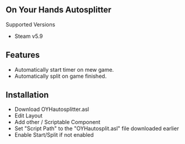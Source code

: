## On Your Hands Autosplitter

Supported Versions
- Steam v5.9

## Features
- Automatically start timer on mew game.
- Automatically split on game finished.

## Installation
- Download OYHautosplitter.asl
- Edit Layout
- Add other / Scriptable Component
- Set "Script Path" to the "OYHautosplit.asl" file downloaded earlier
- Enable Start/Split if not enabled
